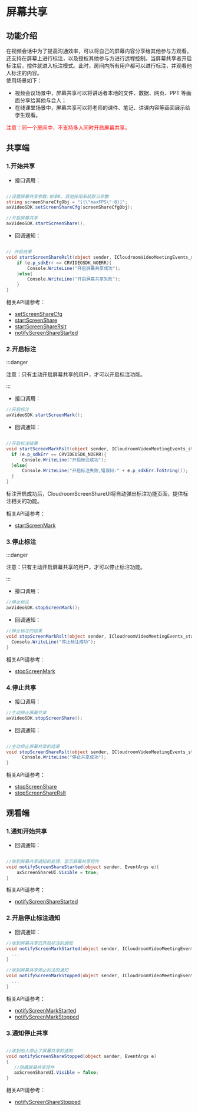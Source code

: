 # 屏幕共享

## 功能介绍

在视频会话中为了提高沟通效率，可以将自己的屏幕内容分享给其他参与方观看。还支持在屏幕上进行标注，以及授权其他参与方进行远程控制。当屏幕共享者开启标注后，控件就进入标注模式。此时，房间内所有用户都可以进行标注，并观看他人标注的内容。</br>
使用场景如下：
* 视频会议场景中，屏幕共享可以将讲话者本地的文件、数据、网页、PPT 等画面分享给其他与会人；
* 在线课堂场景中，屏幕共享可以将老师的课件、笔记、讲课内容等画面展示给学生观看。

<font color="#FF0000">注意：同一个房间中，不支持多人同时开启屏幕共享。</font>



## 共享端

<h3 id=startshare>1.开始共享</h3>

- 接口调用：

```csharp

//设置屏幕共享参数:帧率8，其他採用系統默认參數
string screenShareCfgObj = "[{\"maxFPS\":8}]";
axVideoSDK.setScreenShareCfg(screenShareCfgObj);

//开启屏幕共享
axVideoSDK.startScreenShare();
```

- 回调通知：

```csharp

// 开启结果
void startScreenShareRslt(object sender, ICloudroomVideoMeetingEvents_startScreenShareRsltEvent e){
    if (e.p_sdkErr == CRVIDEOSDK_NOERR){
        Console.WriteLine("开启屏幕共享成功");
    }else{
        Console.WriteLine("开启屏幕共享失败");
    }
}

```

相关API请参考：
* [setScreenShareCfg](API.md#setScreenShareCfg)
* [startScreenShare](API.md#startScreenShare)
* [startScreenShareRslt](API.md#startScreenShareRslt)
* [notifyScreenShareStarted](API.md#notifyScreenShareStarted)


 <h3 id=startmark>2.开启标注</h3>

:::danger

注意：只有主动开启屏幕共享的用户，才可以开启标注功能。

:::

- 接口调用：

```csharp
//开启标注
axVideoSDK.startScreenMark();

```
- 回调通知：

```csharp

//开启标注结果
void startScreenMarkRslt(object sender, ICloudroomVideoMeetingEvents_startScreenMarkRsltEvent e){
  if (e.p_sdkErr == CRVIDEOSDK_NOERR){
      Console.WriteLine("开启标注成功");
  }else{
      Console.WriteLine("开启标注失败,错误码:" + e.p_sdkErr.ToString());
  }
}

```

标注开启成功后，CloudroomScreenShareUI将自动弹出标注功能页面，提供标注相关的功能。

相关API请参考：
* [startScreenMark](API.md#startScreenMark)



<h3 id=stopmark>3.停止标注</h3>

:::danger

注意：只有主动开启屏幕共享的用户，才可以停止标注功能。

:::

- 接口调用：

```csharp
//停止标注
axVideoSDK.stopScreenMark();

```

- 回调通知：

```csharp
//停止标注的结果
void stopScreenMarkRslt(object sender, ICloudroomVideoMeetingEvents_startScreenMarkRsltEvent e){
  Console.WriteLine("停止标注成功");
}

```

相关API请参考：
* [stopScreenMark](API.md#stopScreenMark)


<h3 id=stopshare>4.停止共享</h3>

- 接口调用：

```csharp
//主动停止屏幕共享
axVideoSDK.stopScreenShare();
```

- 回调通知：

```csharp

//主动停止屏幕共享的结果
void stopScreenShareRslt(object sender, ICloudroomVideoMeetingEvents_stopScreenShareRsltEvent e){
      Console.WriteLine("停止共享成功");
}

```

相关API请参考：
 * [stopScreenShare](API.md#stopScreenShare)
 * [stopScreenShareRslt](API.md#stopScreenShareRslt)

## 观看端

<h3 id=startshareNotify>1.通知开始共享</h3>

- 回调通知：

```csharp

//收到屏幕共享通知的处理，显示屏幕共享控件
void notifyScreenShareStarted(object sender, EventArgs e){
    axScreenShareUI.Visible = true;
}

```

相关API请参考：
 * [notifyScreenShareStarted](API.md#notifyScreenShareStarted)



<h3 id=startmarkNotify>2.开启停止标注通知</h3>

- 回调通知：

```csharp
//收到屏幕共享已开启标注的通知
void notifyScreenMarkStarted(object sender, ICloudroomVideoMeetingEvents_startScreenMarkRsltEvent e) {
  ...
}

//收到屏幕共享停止标注的通知
void notifyScreenMarkStopped(object sender, ICloudroomVideoMeetingEvents_startScreenMarkRsltEvent e){
  ...
}
```

相关API请参考：
* [notifyScreenMarkStarted](API.md#notifyScreenMarkStarted)
* [notifyScreenMarkStopped](API.md#notifyScreenMarkStopped)


<h3 id=stopshareNotify>3.通知停止共享</h3>

```csharp

//收到他人停止了屏幕共享的通知
void notifyScreenShareStopped(object sender, EventArgs e)
{
   //隐藏屏幕共享控件
   axScreenShareUI.Visible = false;
}
```


相关API请参考：
 * [notifyScreenShareStopped](API.md#notifyScreenShareStopped)
